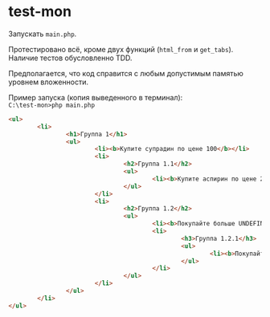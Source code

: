 # test-mon

Запускать <code>main.php</code>.

Протестировано всё, кроме двух функций (<code>html_from</code> и <code>get_tabs</code>).
<br>Наличие тестов обусловленно TDD.

Предполагается, что код справится с любым допустимым памятью уровнем вложенности.

Пример запуска (копия выведенного в терминал):
<br>
<code>C:\test-mon>php main.php</code>
```html
<ul>
        <li>
                <h1>Группа 1</h1>
                <ul>
                        <li><b>Купите супрадин по цене 100</b></li>
                        <li>
                                <h2>Группа 1.1</h2>
                                <ul>
                                        <li><b>Купите аспирин по цене 200</b></li>
                                </ul>
                        </li>
                        <li>
                                <h2>Группа 1.2</h2>
                                <ul>
                                        <li><b>Покупайте больше UNDEFINED</b></li>
                                        <li>
                                                <h3>Группа 1.2.1</h3>
                                                <ul>
                                                        <li><b>Покупайте больше UNDEFINED</b></li>
                                                </ul>
                                        </li>
                                </ul>
                        </li>
                </ul>
        </li>
</ul>
```
